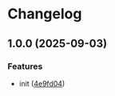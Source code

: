 # Changelog

## 1.0.0 (2025-09-03)


### Features

* init ([4e9fd04](https://github.com/ccbblin/super-duper-potato/commit/4e9fd04ad4d156dabf45553380adba4fefbfb7e1))

